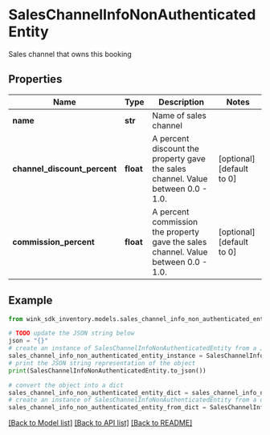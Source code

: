 # SalesChannelInfoNonAuthenticatedEntity

Sales channel that owns this booking

## Properties

Name | Type | Description | Notes
------------ | ------------- | ------------- | -------------
**name** | **str** | Name of sales channel | 
**channel_discount_percent** | **float** | A percent discount the property gave the sales channel. Value between 0.0 - 1.0. | [optional] [default to 0]
**commission_percent** | **float** | A percent commission the property gave the sales channel. Value between 0.0 - 1.0. | [optional] [default to 0]

## Example

```python
from wink_sdk_inventory.models.sales_channel_info_non_authenticated_entity import SalesChannelInfoNonAuthenticatedEntity

# TODO update the JSON string below
json = "{}"
# create an instance of SalesChannelInfoNonAuthenticatedEntity from a JSON string
sales_channel_info_non_authenticated_entity_instance = SalesChannelInfoNonAuthenticatedEntity.from_json(json)
# print the JSON string representation of the object
print(SalesChannelInfoNonAuthenticatedEntity.to_json())

# convert the object into a dict
sales_channel_info_non_authenticated_entity_dict = sales_channel_info_non_authenticated_entity_instance.to_dict()
# create an instance of SalesChannelInfoNonAuthenticatedEntity from a dict
sales_channel_info_non_authenticated_entity_from_dict = SalesChannelInfoNonAuthenticatedEntity.from_dict(sales_channel_info_non_authenticated_entity_dict)
```
[[Back to Model list]](../README.md#documentation-for-models) [[Back to API list]](../README.md#documentation-for-api-endpoints) [[Back to README]](../README.md)


